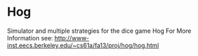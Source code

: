 Hog
===

Simulator and multiple strategies for the dice game Hog 
For More Information see:  http://www-inst.eecs.berkeley.edu/~cs61a/fa13/proj/hog/hog.html
